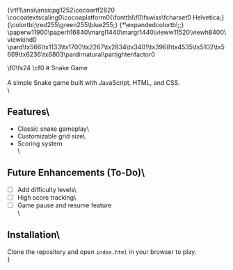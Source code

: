 {\rtf1\ansi\ansicpg1252\cocoartf2820
\cocoatextscaling0\cocoaplatform0{\fonttbl\f0\fswiss\fcharset0 Helvetica;}
{\colortbl;\red255\green255\blue255;}
{\*\expandedcolortbl;;}
\paperw11900\paperh16840\margl1440\margr1440\vieww11520\viewh8400\viewkind0
\pard\tx566\tx1133\tx1700\tx2267\tx2834\tx3401\tx3968\tx4535\tx5102\tx5669\tx6236\tx6803\pardirnatural\partightenfactor0

\f0\fs24 \cf0 # Snake Game\
\
A simple Snake game built with JavaScript, HTML, and CSS.\
\
## Features\
- Classic snake gameplay\
- Customizable grid size\
- Scoring system\
\
## Future Enhancements (To-Do)\
- [ ] Add difficulty levels\
- [ ] High score tracking\
- [ ] Game pause and resume feature\
\
## Installation\
Clone the repository and open `index.html` in your browser to play.\
}